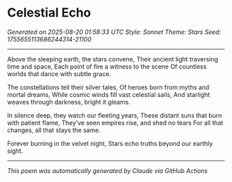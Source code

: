# Celestial Echo

*Generated on 2025-08-20 01:58:33 UTC*
*Style: Sonnet*
*Theme: Stars*
*Seed: 1755655113686244314-21100*

---

Above the sleeping earth, the stars convene,
Their ancient light traversing time and space,
Each point of fire a witness to the scene
Of countless worlds that dance with subtle grace.

The constellations tell their silver tales,
Of heroes born from myths and mortal dreams,
While cosmic winds fill vast celestial sails,
And starlight weaves through darkness, bright it gleams.

In silence deep, they watch our fleeting years,
These distant suns that burn with patient flame,
They've seen empires rise, and shed no tears
For all that changes, all that stays the same.

Forever burning in the velvet night,
Stars echo truths beyond our earthly sight.

---

*This poem was automatically generated by Claude via GitHub Actions*